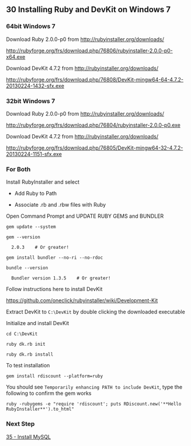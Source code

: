 ## 30 Installing Ruby and DevKit on Windows 7


### 64bit Windows 7

Download Ruby 2.0.0-p0 from http://rubyinstaller.org/downloads/

  http://rubyforge.org/frs/download.php/76806/rubyinstaller-2.0.0-p0-x64.exe

Download DevKit 4.7.2 from http://rubyinstaller.org/downloads/

  http://rubyforge.org/frs/download.php/76808/DevKit-mingw64-64-4.7.2-20130224-1432-sfx.exe


### 32bit Windows 7

Download Ruby 2.0.0-p0 from http://rubyinstaller.org/downloads/

  http://rubyforge.org/frs/download.php/76804/rubyinstaller-2.0.0-p0.exe

Download DevKit 4.7.2 from http://rubyinstaller.org/downloads/

  http://rubyforge.org/frs/download.php/76805/DevKit-mingw64-32-4.7.2-20130224-1151-sfx.exe


### For Both

Install RubyInstaller and select

- Add Ruby to Path

- Associate .rb and .rbw files with Ruby

Open Command Prompt and UPDATE RUBY GEMS and BUNDLER

```console
gem update --system

gem --version

  2.0.3    # Or greater!

gem install bundler --no-ri --no-rdoc

bundle --version

  Bundler version 1.3.5    # Or greater!
```


Follow instructions here to install DevKit

  https://github.com/oneclick/rubyinstaller/wiki/Development-Kit

Extract DevKit to `C:\DevKit` by double clicking the downloaded executable

Initialize and install DevKit

```console
cd C:\DevKit

ruby dk.rb init

ruby dk.rb install
```

To test installation

```console
gem install rdiscount --platform=ruby
```

You should see `Temporarily enhancing PATH to include DevKit`, type the following to confirm the gem works

```console
ruby -rubygems -e "require 'rdiscount'; puts RDiscount.new('**Hello RubyInstaller**').to_html"
```

### Next Step

[35 - Install MySQL](https://github.com/remomueller/documentation/tree/master/windows/35-mysql.md)
